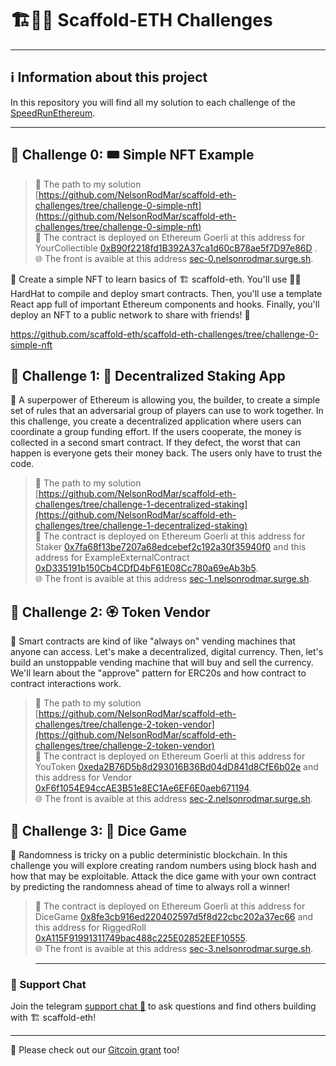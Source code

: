 # 🏗👷🏾 Scaffold-ETH Challenges

---
## ℹ️ Information about this project

In this repository you will find all my solution to each challenge of the [SpeedRunEthereum](https://speedrunethereum.com/).

---

## 🚩 Challenge 0: 🎟 Simple NFT Example

> 📂 The path to my solution [https://github.com/NelsonRodMar/scaffold-eth-challenges/tree/challenge-0-simple-nft](https://github.com/NelsonRodMar/scaffold-eth-challenges/tree/challenge-0-simple-nft)  <br />
> 📇 The contract is deployed on Ethereum Goerli at this address for YourCollectible [0xB90f2218fd1B392A37ca1d60cB78ae5f7D97e86D](https://goerli.etherscan.io/address/0xB90f2218fd1B392A37ca1d60cB78ae5f7D97e86D) . <br />
> 🌐 The front is avaible at this address [sec-0.nelsonrodmar.surge.sh](http://sec-0.nelsonrodmar.surge.sh/).

🎫 Create a simple NFT to learn basics of 🏗 scaffold-eth. You'll use 👷‍♀️ HardHat to compile and deploy smart contracts. Then, you'll use a template React app full of important Ethereum components and hooks. Finally, you'll deploy an NFT to a public network to share with friends! 🚀

https://github.com/scaffold-eth/scaffold-eth-challenges/tree/challenge-0-simple-nft


## 🚩 Challenge 1: 🥩 Decentralized Staking App

🦸 A superpower of Ethereum is allowing you, the builder, to create a simple set of rules that an adversarial group of players can use to work together. In this challenge, you create a decentralized application where users can coordinate a group funding effort. If the users cooperate, the money is collected in a second smart contract. If they defect, the worst that can happen is everyone gets their money back. The users only have to trust the code.
> 📂 The path to my solution [https://github.com/NelsonRodMar/scaffold-eth-challenges/tree/challenge-1-decentralized-staking](https://github.com/NelsonRodMar/scaffold-eth-challenges/tree/challenge-1-decentralized-staking)  <br />
> 📇 The contract is deployed on Ethereum Goerli at this address for Staker [0x7fa68f13be7207a68edcebef2c192a30f35940f0](https://goerli.etherscan.io/address/0x7fa68f13be7207a68edcebef2c192a30f35940f0) and this address for ExampleExternalContract [0xD335191b150Cb4CDfD4bF61E08Cc780a69eAb3b5](https://goerli.etherscan.io/address/0xd335191b150cb4cdfd4bf61e08cc780a69eab3b5#code). <br />
> 🌐 The front is avaible at this address [sec-1.nelsonrodmar.surge.sh](http://sec-1.nelsonrodmar.surge.sh/).

## 🚩 Challenge 2: 🏵 Token Vendor

🤖 Smart contracts are kind of like "always on" vending machines that anyone can access. Let's make a decentralized, digital currency. Then, let's build an unstoppable vending machine that will buy and sell the currency. We'll learn about the "approve" pattern for ERC20s and how contract to contract interactions work.

> 📂 The path to my solution [https://github.com/NelsonRodMar/scaffold-eth-challenges/tree/challenge-2-token-vendor](https://github.com/NelsonRodMar/scaffold-eth-challenges/tree/challenge-2-token-vendor) <br />
> 📇 The contract is deployed on Ethereum Goerli at this address for YouToken [0xeda2B76D5b8d293016B36Bd04dD841d8CfE6b02e](https://goerli.etherscan.io/address/0xeda2B76D5b8d293016B36Bd04dD841d8CfE6b02e) and this address for Vendor [0xF6f1054E94ccAE3B51e8EC1Ae6EF6E0aeb671194](https://goerli.etherscan.io/address/0xF6f1054E94ccAE3B51e8EC1Ae6EF6E0aeb671194). <br />
> 🌐 The front is avaible at this address [sec-2.nelsonrodmar.surge.sh](http://sec-2.nelsonrodmar.surge.sh/).

## 🚩 Challenge 3: 🎲 Dice Game

🎰 Randomness is tricky on a public deterministic blockchain.  In this challenge you will explore creating random numbers using block hash and how that may be exploitable.  Attack the dice game with your own contract by predicting the randomness ahead of time to always roll a winner!

> 📇 The contract is deployed on Ethereum Goerli at this address for DiceGame [0x8fe3cb916ed220402597d5f8d22cbc202a37ec66](https://goerli.etherscan.io/address/0x8fe3cb916ed220402597d5f8d22cbc202a37ec66) and this address for RiggedRoll [0xA115F91991311749bac488c225E02852EEF10555](https://goerli.etherscan.io/address/0xA115F91991311749bac488c225E02852EEF10555). <br />
> 🌐 The front is avaible at this address [sec-3.nelsonrodmar.surge.sh](http://sec-3.nelsonrodmar.surge.sh/).

> ---
### 💬 Support Chat

Join the telegram [support chat 💬](https://t.me/joinchat/KByvmRe5wkR-8F_zz6AjpA) to ask questions and find others building with 🏗 scaffold-eth!

---

🙏 Please check out our [Gitcoin grant](https://gitcoin.co/grants/2851/scaffold-eth) too!
